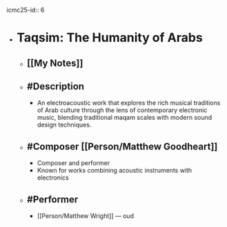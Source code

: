 icmc25-id:: 6

- # Taqsim: The Humanity of Arabs
	- ## [[My Notes]]
	- ## #Description
		- An electroacoustic work that explores the rich musical traditions of Arab culture through the lens of contemporary electronic music, blending traditional maqam scales with modern sound design techniques.
	- ## #Composer [[Person/Matthew Goodheart]]
		- Composer and performer
		- Known for works combining acoustic instruments with electronics
	- ## #Performer
		- [[Person/Matthew Wright]] — oud 